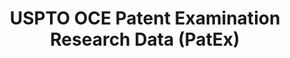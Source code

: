 ---
bigquery: https://console.cloud.google.com/bigquery?p=patents-public-data&d=uspto_oce_pair&page=dataset
citation: 'Graham, S. Marco, A., and Miller, A. (2015). “The USPTO Patent Examination
  Research Dataset: A Window on the Process of Patent Examination.”'
contributors: Graham, S. Marco, A., Miller, A.
cost: None
description: The latest version of PatEx (referred to below as the 2020 release) contains
  detailed information on nearly 11.9 million publicly-viewable provisional and non-provisional
  patent applications to the USPTO and over 4.6 million Patent Cooperation Treaty
  (PCT) applications. It is based on data that OCE downloaded from the Patent Examination
  Data System (PEDS) in April, 2021. The PEDS data are sourced from Public PAIR. The
  first time that OCE used PEDS as the basis of PatEx was for the 2019 release. We
  took the PEDS data and organized it into the familiar PatEx data files, which are
  based on the organization of the Public PAIR portal. The data files include information
  on each application’s characteristics, prosecution history, continuation history,
  claims of foreign priority, patent term adjustment history, publication history,
  and correspondence address information.
documentation: 'For the 2019 and later releases, new technical documentation is available
  https://www.uspto.gov/sites/default/files/documents/PatEx-2019-Technical-Doc.pdf


  A document describing the 2014-2017 data sets is available and can be cited as:
  Graham, Stuart J.H. and Marco, Alan C. and Miller, Richard, The USPTO Patent Examination
  Research Dataset: A Window on the Process of Patent Examination (November 30, 2015).
  Available at SSRN: https://ssrn.com/abstract=2702637.'
last_edit: Mon, 04 Apr 2022 19:06:22 GMT
location: https://www.uspto.gov/ip-policy/economic-research/research-datasets/patent-examination-research-dataset-public-pair
maintained_by: EconomicsData@uspto.gov
related_publications: https://ssrn.com/abstract=29956744, https://ssrn.com/abstract=2702637
schema_fields: '[''uspc_class'', ''parent_application_number'', ''examiner_name_last'',
  ''confirm_number'', ''appl_status_code'', ''correspondence_city'', ''small_entity_indicator'',
  ''inventor_country_code'', ''patent_issue_date'', ''child_application_number'',
  ''status_description'', ''file_location'', ''recorded_date'', ''wipo_pub_date'',
  ''application_type'', ''event_code'', ''appl_status_date'', ''application_number_pair'',
  ''examiner_name_middle'', ''examiner_name_first'', ''inventor_name_last'', ''earliest_pgpub_date'',
  ''application_number'', ''inventor_country_name'', ''invention_subject_matter'',
  ''file_location_date'', ''inventor_address_type'', ''inventor_name_first'', ''patent_number'',
  ''wipo_pub_number'', ''abandon_date'', ''correspondence_name_line_2'', ''filing_date'',
  ''correspondence_name_line_1'', ''correspondence_country_code'', ''aia_first_to_file'',
  ''inventor_region_code'', ''parent_country'', ''inventor_name_middle'', ''customer_number'',
  ''correspondence_country_name'', ''invention_title'', ''foreign_parent_date'', ''atty_docket_number'',
  ''correspondence_postal_code'', ''foreign_parent_id'', ''parent_country_code'',
  ''disposal_type'', ''examiner_id'', ''child_filing_date'', ''status_code'', ''earliest_pgpub_number'',
  ''correspondence_street_line_1'', ''correspondence_region_name'', ''correspondence_region_code'',
  ''continuation_type'', ''sequence_number'', ''correspondence_street_line_2'', ''event_description'',
  ''inventor_rank'', ''uspc_subclass'', ''parent_filing_date'', ''examiner_art_unit'']'
shortname: patex
tags:
- patents
- legal
- history
terms_of_use: 'USPTO’s online databases are not designed or intended to be a source
  for bulk downloads of USPTO data when accessed through the website’s interfaces.
  Individuals, companies, IP addresses, or blocks of IP addresses who, in effect,
  deny or decrease service by generating unusually high numbers of database accesses
  (searches, pages, or hits), whether generated manually or in an automated fashion,
  may be denied access to USPTO servers without notice.


  Bulk data products may be separately obtained from the USPTO, either for free or
  at the cost of dissemination. For details, see information on Electronic Bulk Data
  Products: https://www.uspto.gov/learning-and-resources/electronic-bulk-data-products'
title: USPTO OCE Patent Examination Research Data (PatEx)
uuid: 4342caa7-23af-420c-b2f6-6088f133df6a
---